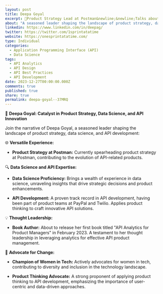 ```yaml
---
layout: post
title: Deepa Goyal
excerpt: 🚀Product Strategy Lead at Postman&newline;&newline;Talks about &hash;api, &hash;product, &hash;strategy, &hash;apistrategy, and &hash;productleadership
about: "A seasoned leader shaping the landscape of product strategy, data science, and API development&colon;"
linkedin: https://www.linkedin.com/in/deepag/
twitter: https://twitter.com/1sprintatatime
website: https://onesprintatatime.com/
type: Individual
categories:
  - Application Programming Interface (API)
  - Data Science
tags:
  - API Analytics
  - API Design
  - API Best Practices
  - API Development
date: 2023-12-27T00:00:00.000Z
comments: true
published: true
share: true
permalink: deepa-goyal--37MRQ
---
```

🚀 **Deepa Goyal: Catalyst in Product Strategy, Data Science, and API Innovation**

Join the narrative of Deepa Goyal, a seasoned leader shaping the landscape of product strategy, data science, and API development:

🌐 **Versatile Experience:**
- **Product Strategy at Postman:** Currently spearheading product strategy at Postman, contributing to the evolution of API-related products.

🔍 **Data Science and API Expertise:**
- **Data Science Proficiency:** Brings a wealth of experience in data science, unraveling insights that drive strategic decisions and product enhancements.

- **API Development:** A proven track record in API development, having been part of product teams at PayPal and Twilio. Applies product thinking to craft innovative API solutions.

💡 **Thought Leadership:**
- **Book Author:** About to release her first book titled "API Analytics for Product Managers" in February 2023. A testament to her thought leadership in leveraging analytics for effective API product management.

🌟 **Advocate for Change:**
- **Champion of Women in Tech:** Actively advocates for women in tech, contributing to diversity and inclusion in the technology landscape.

- **Product Thinking Advocate:** A strong proponent of applying product thinking to API development, emphasizing the importance of user-centric and data-driven approaches.
